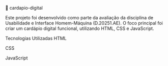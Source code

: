 📄 cardapio-digital


Este projeto foi desenvolvido como parte da avaliação da disciplina de Usabilidade e Interface Homem-Máquina (D.20251.AE). O foco principal foi criar um cardápio digital funcional, utilizando HTML, CSS e JavaScript.

Tecnologias Utilizadas
HTML

CSS

JavaScript

